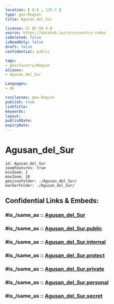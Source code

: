 ```yaml
---
location: [ 8.6 , 125.7 ] 
type: geo-Region
title: Agusan_del_Sur

license: CC BY-SA 4.0
source: https://datahub.io/core/country-codes
isDeleted: false
isReadOnly: false
draft: false
confidential: public

tags:
- geo/Country/Region
aliases:
- Agusan_del_Sur

Languages:
- de

cssclasses: geo-Region
publish: true
linkTitle: 
keywords: 
layout: 
publishDate: 
expiryDate: 
---
```


# Agusan_del_Sur

```leaflet
id: Agusan_del_Sur
zoomFeatures: true 
minZoom: 2 
maxZoom: 18
geojsonFolder: ./Agusan_del_Sur/
markerFolder: ./Agusan_del_Sur/
```


## Confidential Links & Embeds: 

### #is_/same_as :: [Agusan_del_Sur](/_Standards/Earth/Continent/Asia/Asia~South~East/Malay_Archipelago/Philippines/Regions~Philippines/Agusan_del_Sur.md) 

### #is_/same_as :: [Agusan_del_Sur.public](/_public/Earth/Continent/Asia/Asia~South~East/Malay_Archipelago/Philippines/Regions~Philippines/Agusan_del_Sur.public.md) 

### #is_/same_as :: [Agusan_del_Sur.internal](/_internal/Earth/Continent/Asia/Asia~South~East/Malay_Archipelago/Philippines/Regions~Philippines/Agusan_del_Sur.internal.md) 

### #is_/same_as :: [Agusan_del_Sur.protect](/_protect/Earth/Continent/Asia/Asia~South~East/Malay_Archipelago/Philippines/Regions~Philippines/Agusan_del_Sur.protect.md) 

### #is_/same_as :: [Agusan_del_Sur.private](/_private/Earth/Continent/Asia/Asia~South~East/Malay_Archipelago/Philippines/Regions~Philippines/Agusan_del_Sur.private.md) 

### #is_/same_as :: [Agusan_del_Sur.personal](/_personal/Earth/Continent/Asia/Asia~South~East/Malay_Archipelago/Philippines/Regions~Philippines/Agusan_del_Sur.personal.md) 

### #is_/same_as :: [Agusan_del_Sur.secret](/_secret/Earth/Continent/Asia/Asia~South~East/Malay_Archipelago/Philippines/Regions~Philippines/Agusan_del_Sur.secret.md)

